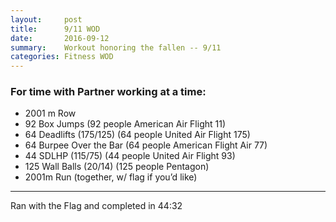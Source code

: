 ```yaml
---
layout:     post
title:      9/11 WOD
date:       2016-09-12
summary:    Workout honoring the fallen -- 9/11
categories: Fitness WOD
---
```


### For time with Partner working at a time:

* 2001 m Row
* 92 Box Jumps (92 people American Air Flight 11)
* 64 Deadlifts (175/125) (64 people United Air Flight 175)
* 64 Burpee Over the Bar (64 people American Flight Air 77)
* 44 SDLHP (115/75) (44 people United Air Flight 93)
* 125 Wall Balls (20/14) (125 people Pentagon)
* 2001m Run (together, w/ flag if you’d like)

***

Ran with the Flag and completed in 44:32
